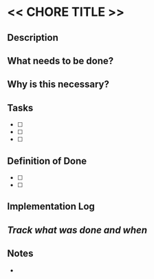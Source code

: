 # << CHORE TITLE >>

## Description
**What needs to be done?**
- 

**Why is this necessary?**
- 

## Tasks
- [ ] 
- [ ] 
- [ ] 

## Definition of Done
- [ ] 
- [ ] 

## Implementation Log
_Track what was done and when_
- 

## Notes
- 